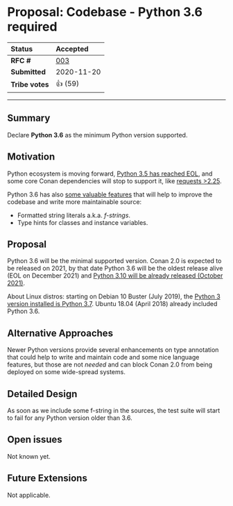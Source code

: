 # Proposal: Codebase - Python 3.6 required

| **Status**        | **Accepted**                                    |
|:------------------|:------------------------------------------------|
| **RFC #**         | [003](https://github.com/conan-io/tribe/pull/3) |
| **Submitted**     | 2020-11-20                                      |
| **Tribe votes**   | :+1: (59)                                       |

---

## Summary
Declare **Python 3.6** as the minimum Python version supported.


## Motivation
Python ecosystem is moving forward,
[Python 3.5 has reached EOL](https://www.python.org/dev/peps/pep-0478/), and some
core Conan dependencies will stop to support it, like
[requests >2.25](https://requests.readthedocs.io/en/latest/community/updates/#id1).

Python 3.6 has also [some valuable features](https://docs.python.org/3/whatsnew/3.6.html)
that will help to improve the codebase and write more maintainable source:

 * Formatted string literals a.k.a. _f-strings_.
 * Type hints for classes and instance variables.


## Proposal
Python 3.6 will be the minimal supported version. Conan 2.0 is expected to be released
on 2021, by that date Python 3.6 will be the oldest release alive (EOL on December 2021) and
[Python 3.10 will be already released (October 2021)](https://www.python.org/dev/peps/pep-0619/).

About Linux distros: starting on Debian 10 Buster (July 2019), the [Python 3
version installed is Python 3.7](https://wiki.debian.org/Python). Ubuntu 18.04 (April 2018) already included Python 3.6.


## Alternative Approaches
Newer Python versions provide several enhancements on type annotation that could help
to write and maintain code and some nice language features, but those are not _needed_
and can block Conan 2.0 from being deployed on some wide-spread systems.


## Detailed Design
As soon as we include some f-string in the sources, the test suite will start to fail
for any Python version older than 3.6.


## Open issues
Not known yet.


## Future Extensions
Not applicable.
